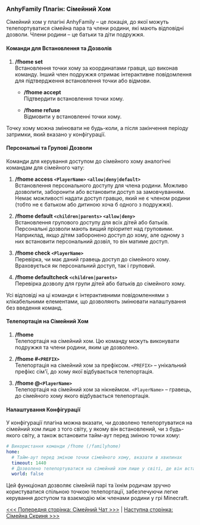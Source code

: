 ### AnhyFamily Плагін: Сімейний Хом

Сімейний хом у плагіні AnhyFamily – це локація, до якої можуть телепортуватися сімейна пара та члени родини, які мають відповідні дозволи. Члени родини – це батьки та діти подружжя.

#### Команди для Встановлення та Дозволів

1. **/fhome set**  
   Встановлення точки хому за координатами гравця, що виконав команду. Інший член подружжя отримає інтерактивне повідомлення для підтвердження встановлення точки або відмови.

   - **/fhome accept**  
     Підтвердити встановлення точки хому.

   - **/fhome refuse**  
     Відмовити у встановленні точки хому.

Точку хому можна змінювати не будь-коли, а після закінчення періоду затримки, який вказано у конфігурації.

#### Персональні та Групові Дозволи

Команди для керування доступом до сімейного хому аналогічні командам для сімейного чату:

1. **/fhome access `<PlayerName>` `<allow|deny|default>`**  
   Встановлення персонального доступу для члена родини. Можливо дозволити, заборонити або встановити доступ за замовчуванням. Немає можливості надати доступ гравцю, який не є членом родини (тобто не є батьком або дитиною хоча б одного з подружжя).

2. **/fhome default `<children|parents>` `<allow|deny>`**  
   Встановлення групового доступу для всіх дітей або батьків. Персональні дозволи мають вищий пріоритет над груповими. Наприклад, якщо дітям заборонено доступ до хому, але одному з них встановити персональний дозвіл, то він матиме доступ.

3. **/fhome check `<PlayerName>`**  
   Перевірка, чи має даний гравець доступ до сімейного хому. Враховується як персональний доступ, так і груповий.

4. **/fhome defaultcheck `<children|parents>`**  
   Перевірка дозволу для групи дітей або батьків до сімейного хому.

Усі відповіді на ці команди є інтерактивними повідомленнями з клікабельними елементами, що дозволяють змінювати налаштування без введення команд.

#### Телепортація на Сімейний Хом

1. **/fhome**  
   Телепортація на сімейний хом. Цю команду можуть виконувати подружжя та члени родини, яким це дозволено.

2. **/fhome #`<PREFIX>`**  
   Телепортація на сімейний хом за префіксом. `<PREFIX>` – унікальний префікс сім'ї, до хому якої відбувається телепортація.

3. **/fhome @`<PlayerName>`**  
   Телепортація на сімейний хом за нікнеймом. `<PlayerName>` – гравець, до сімейного хому якого відбувається телепортація.

#### Налаштування Конфігурації

У конфігурації плагіна можна вказати, чи дозволено телепортуватися на сімейний хом лише з того світу, у якому він встановлений, чи з будь-якого світу, а також встановити тайм-аут перед зміною точки хому:

```yaml
# Використання команди /fhome (/familyhome)
home:
  # Тайм-аут перед зміною точки сімейного хому, вказати в хвилинах
  timeout: 1440
  # Дозволено телепортуватися на сімейний хом лише у світі, де він встановлений
  world: false
```

Цей функціонал дозволяє сімейній парі та їхнім родичам зручно користуватися спільною точкою телепортації, забезпечуючи легке керування доступом та взаємодію між членами родини у грі Minecraft.

[<<< Попередня сторінка: Сімейний Чат >>>](chat.md) | [Наступна сторінка: Сімейна Скриня >>>](chest.md)